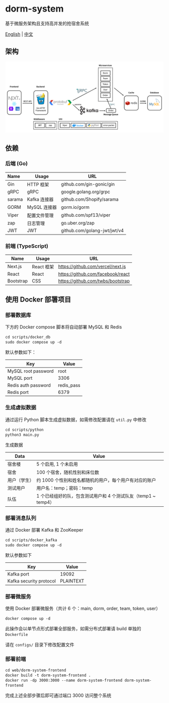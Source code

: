 # dorm-system

基于微服务架构且支持高并发的抢宿舍系统

[English](./README.md) | [中文](./README-cn.md)

## 架构

![architecture](./assets/img/architecture.png)

## 依赖

### 后端 (Go)

| Name   | Usage        | URL                          |
| :----- | ------------ | ---------------------------- |
| Gin    | HTTP 框架    | github.com/gin-gonic/gin     |
| gRPC   | gRPC         | google.golang.org/grpc       |
| sarama | Kafka 连接器 | github.com/Shopify/sarama    |
| GORM   | MySQL 连接器 | gorm.io/gorm                 |
| Viper  | 配置文件管理 | github.com/spf13/viper       |
| zap    | 日志管理     | go.uber.org/zap              |
| JWT    | JWT          | github.com/golang-jwt/jwt/v4 |

### 前端 (TypeScript)

| Name      | Usage      | URL                                 |
| --------- | ---------- | ----------------------------------- |
| Next.js   | React 框架 | <https://github.com/vercel/next.js> |
| React     | React      | <https://github.com/facebook/react> |
| Bootstrap | CSS        | <https://github.com/twbs/bootstrap> |

## 使用 Docker 部署项目

### 部署数据库

下方的 Docker compose 脚本将自动部署 MySQL 和 Redis

```shell
cd scripts/docker_db
sudo docker compose up -d
```

默认参数如下：

| Key                 | Value      |
| ------------------- | ---------- |
| MySQL root password | root       |
| MySQL port          | 3306       |
| Redis auth password | redis_pass |
| Redis port          | 6379       |

### 生成虚拟数据

通过运行 Python 脚本生成虚拟数据，如需修改配置请在 `util.py` 中修改

```shell
cd scripts/python
python3 main.py
```

生成数据

| Data         | Value                                                        |
| ------------ | ------------------------------------------------------------ |
| 宿舍楼       | 5 个启用, 1 个未启用                                         |
| 宿舍         | 100 个宿舍，随机性别和床位数                                 |
| 用户（学生） | 约 1000 个性别和姓名都随机的用户，每个用户有对应的账户       |
| 测试用户     | 用户名：temp；密码：temp                                     |
| 队伍         | 1 个已经组好的队，包含测试用户和 4 个测试队友（temp1 ~ temp4） |

### 部署消息队列

通过 Docker 部署 Kafka 和 ZooKeeper

```shell
cd scripts/docker_kafka
sudo docker compose up -d
```

默认参数如下

| Key                     | Value     |
| ----------------------- | --------- |
| Kafka port              | 19092     |
| Kafka security protocol | PLAINTEXT |

### 部署微服务

使用 Docker 部署微服务（共计 6 个：main, dorm, order, team, token, user）

```shell
docker compose up -d
```

此操作会以单节点形式部署全部服务，如需分布式部署请 build 单独的 `Dockerfile`

请在 `configs/` 目录下修改配置文件

### 部署前端

```shell
cd web/dorm-system-frontend
docker build -t dorm-system-frontend .
docker run -dp 3000:3000 --name dorm-system-frontend dorm-system-frontend
```

完成上述全部步骤后即可通过端口 3000 访问整个系统
